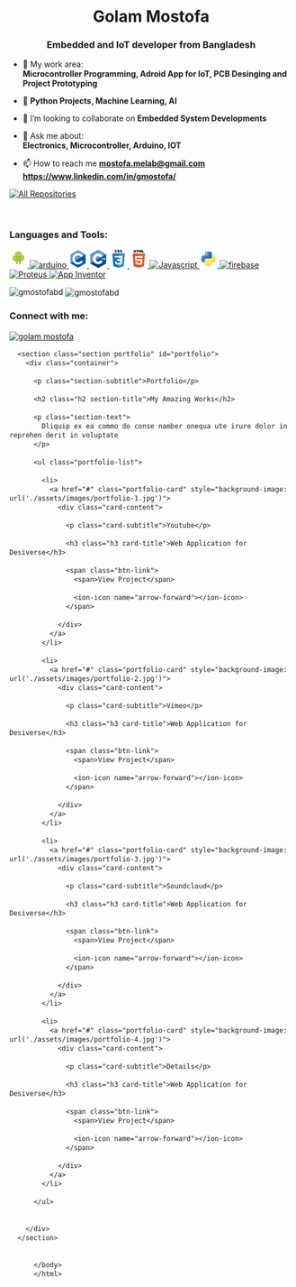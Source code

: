 <h1 align="center">Golam Mostofa</h1>
<h3 align="center">Embedded and IoT developer from Bangladesh</h3>

- 🔭 My work area:<br>**Microcontroller Programming, Adroid App for IoT, PCB Desinging and Project Prototyping**

- 🌱 **Python Projects, Machine Learning, AI**

- 👯 I’m looking to collaborate on **Embedded System Developments**

- 💬 Ask me about:<br> **Electronics, Microcontroller, Arduino, IOT**

- 📫 How to reach me **mostofa.melab@gmail.com**<br>
**https://www.linkedin.com/in/gmostofa/**

<p align="center">

  <a href="https://github.com/gmostofabd?tab=repositories" target="_blank"><img alt="All Repositories" title="All Repositories" src="https://img.shields.io/badge/-All%20Repos-2962FF?style=for-the-badge&logo=koding&logoColor=white"/></a>
</p>

<br/>


<!DOCTYPE html>
<html lang="en">

<head>
  <meta charset="UTF-8">
  <meta http-equiv="X-UA-Compatible" content="IE=edge">
  <meta name="viewport" content="width=device-width, initial-scale=1.0">
  <title>Ethan Ward - Web Developer from New York</title>
</head>
  <body>
<h3 align="left">Languages and Tools:</h3>
<p align="left"> <a href="https://developer.android.com" target="_blank"> <img src="https://raw.githubusercontent.com/devicons/devicon/master/icons/android/android-original-wordmark.svg" alt="android" width="32" height="32"/> </a> <a href="https://www.arduino.cc/" target="_blank"> <img src="https://cdn.worldvectorlogo.com/logos/arduino-1.svg" alt="arduino" width="32" height="32"/> </a> <a href="https://www.cprogramming.com/" target="_blank"> <img src="https://raw.githubusercontent.com/devicons/devicon/master/icons/c/c-original.svg" alt="c" width="32" height="32"/> </a> <a href="https://www.w3schools.com/cpp/" target="_blank"> <img src="https://raw.githubusercontent.com/devicons/devicon/master/icons/cplusplus/cplusplus-original.svg" alt="cplusplus" width="32" height="32"/> </a> <a href="https://www.w3schools.com/css/" target="_blank"> <img src="https://raw.githubusercontent.com/devicons/devicon/master/icons/css3/css3-original-wordmark.svg" alt="css3" width="32" height="32"/> </a> <a href="https://www.w3.org/html/" target="_blank"> <img src="https://raw.githubusercontent.com/devicons/devicon/master/icons/html5/html5-original-wordmark.svg" alt="html5" width="32" height="32"/> </a> <a href="https://www.python.org" target="_blank"> <img src="https://user-images.githubusercontent.com/78910261/229285741-cca557d5-73a6-4875-a8c1-810e4be1ee67.jpg" alt="Javascript" width="32" height="32"/> </a><a href="https://www.python.org" target="_blank"> <img src="https://raw.githubusercontent.com/devicons/devicon/master/icons/python/python-original.svg" alt="python" width="32" height="32"/> </a><a href="https://firebase.google.com" target="_blank"> <img src="https://user-images.githubusercontent.com/78910261/229284540-5f2ebb31-8972-4426-b4fc-406d8a0f2cd4.png" alt="firebase" width="24" height="32"/> </a><a href="https://www.labcenter.com" target="_blank"> <img src="https://user-images.githubusercontent.com/78910261/229284697-79898ee9-7dd0-4659-b9d9-f057c2d410a8.png" alt="Proteus" width="32" height="32"/> </a><a href="http://appinventor.mit.edu"> <img src="https://user-images.githubusercontent.com/78910261/229285551-b02a4440-52e2-4872-9787-7889c9b0d30b.png" alt="App Inventor" width="32" height="32"/></a>

</p>


<p><img align="left" src="https://github-readme-stats.vercel.app/api/top-langs?username=gmostofabd&show_icons=true&locale=en&layout=compact" alt="gmostofabd" /></p>

<p>&nbsp;<img align="center" src="https://github-readme-stats.vercel.app/api?username=gmostofabd&show_icons=true&locale=en" alt="gmostofabd" /></p>


<h3 align="left">Connect with me:</h3>
<p align="left">

<a href="https://www.youtube.com/c/golam mostofa" target="blank"><img align="center" src="https://raw.githubusercontent.com/rahuldkjain/github-profile-readme-generator/master/src/images/icons/Social/youtube.svg" alt="golam mostofa" height="30" width="40" /></a>


  
</p>


<!-- 
        - #PORTFOLIO
      -->

      <section class="section portfolio" id="portfolio">
        <div class="container">

          <p class="section-subtitle">Portfolio</p>

          <h2 class="h2 section-title">My Amazing Works</h2>

          <p class="section-text">
            Dliquip ex ea commo do conse namber onequa ute irure dolor in reprehen derit in voluptate
          </p>

          <ul class="portfolio-list">

            <li>
              <a href="#" class="portfolio-card" style="background-image: url('./assets/images/portfolio-1.jpg')">
                <div class="card-content">

                  <p class="card-subtitle">Youtube</p>

                  <h3 class="h3 card-title">Web Application for Desiverse</h3>

                  <span class="btn-link">
                    <span>View Project</span>

                    <ion-icon name="arrow-forward"></ion-icon>
                  </span>

                </div>
              </a>
            </li>

            <li>
              <a href="#" class="portfolio-card" style="background-image: url('./assets/images/portfolio-2.jpg')">
                <div class="card-content">

                  <p class="card-subtitle">Vimeo</p>

                  <h3 class="h3 card-title">Web Application for Desiverse</h3>

                  <span class="btn-link">
                    <span>View Project</span>

                    <ion-icon name="arrow-forward"></ion-icon>
                  </span>

                </div>
              </a>
            </li>

            <li>
              <a href="#" class="portfolio-card" style="background-image: url('./assets/images/portfolio-3.jpg')">
                <div class="card-content">

                  <p class="card-subtitle">Soundcloud</p>

                  <h3 class="h3 card-title">Web Application for Desiverse</h3>

                  <span class="btn-link">
                    <span>View Project</span>

                    <ion-icon name="arrow-forward"></ion-icon>
                  </span>

                </div>
              </a>
            </li>

            <li>
              <a href="#" class="portfolio-card" style="background-image: url('./assets/images/portfolio-4.jpg')">
                <div class="card-content">

                  <p class="card-subtitle">Details</p>

                  <h3 class="h3 card-title">Web Application for Desiverse</h3>

                  <span class="btn-link">
                    <span>View Project</span>

                    <ion-icon name="arrow-forward"></ion-icon>
                  </span>

                </div>
              </a>
            </li>

          </ul>


        </div>
      </section>


          </body>
          </html>




